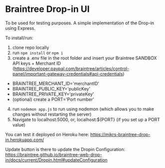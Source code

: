 # Braintree Drop-in UI

To be used for testing purposes. A simple implementation of the Drop-in using Express. 

To install/run:

1. clone repo locally
2. run `npm install` or `npm i`
3. create a .env file in the root folder and insert your Braintree SANDBOX API keys + Merchant ID (https://developer.paypal.com/braintree/articles/control-panel/important-gateway-credentials#api-credentials)
  - BRAINTREE_MERCHANT_ID='merchantID'
  - BRAINTREE_PUBLIC_KEY='publicKey'
  - BRAINTREE_PRIVATE_KEY='privateKey'
  - (optional) create a PORT='Port number'
4. run `nodemon app.js` to run using nodemon (which allows you to make changes without restarting the server)
5. Navigate to localhost:5000, or, localhost:${PORT} (if you set up a PORT value)

You can test it deployed on Heroku here: https://mikrs-braintree-drop-in.herokuapp.com/

Update button is there to update the Dropin Configuration: https://braintree.github.io/braintree-web-drop-in/docs/current/Dropin.html#updateConfiguration
